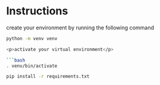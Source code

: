 <h1>Instructions</h1>

<p>create your environment by running the following command</p>

```bash
python -m venv venv

<p>activate your virtual environment</p>

```bash
. venv/bin/activate

pip install -r requirements.txt


